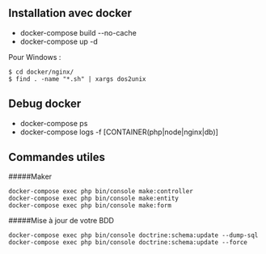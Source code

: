 ## Installation avec docker

- docker-compose build --no-cache
- docker-compose up -d 

Pour Windows : 
```
$ cd docker/nginx/
$ find . -name "*.sh" | xargs dos2unix
```

## Debug docker 

- docker-compose ps
- docker-compose logs -f [CONTAINER(php|node|nginx|db)]

## Commandes utiles

#####Maker
```
docker-compose exec php bin/console make:controller
docker-compose exec php bin/console make:entity
docker-compose exec php bin/console make:form
```
#####Mise à jour de votre BDD
```
docker-compose exec php bin/console doctrine:schema:update --dump-sql
docker-compose exec php bin/console doctrine:schema:update --force
```
